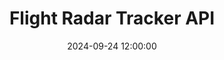 ---
layout: post
title: "Flight Radar Tracker API"
tech_stack: [Docker, PostgreSQL, Python, Kafka, Airflow, Metabase]
date: 2024-09-24 12:00:00
image_url: /assets/images/posts/2024-09-24-flight-tracker-data.png
excerpt: A dockerized app with ETL pipelines
project_url: https://github.com/pablomc87/flight_tracker_data
---